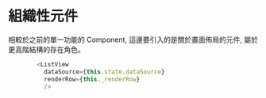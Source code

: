 # 組織性元件
相較於之前的單一功能的 Component, 這邊要引入的是關於畫面佈局的元件, 屬於更高階結構的存在角色。

```javascript
        <ListView
          dataSource={this.state.dataSource}
          renderRow={this._renderRow}
          />
```